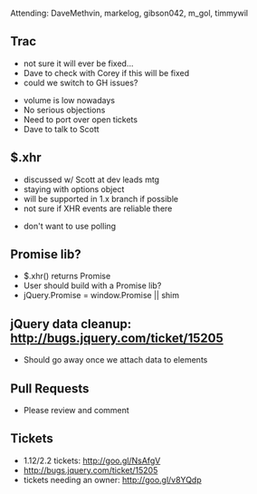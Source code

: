 Attending: DaveMethvin, markelog, gibson042, m_gol, timmywil

## Trac
* not sure it will ever be fixed…
* Dave to check with Corey if this will be fixed
* could we switch to GH issues?
 - volume is low nowadays
 - No serious objections
 - Need to port over open tickets
 - Dave to talk to Scott

## $.xhr
* discussed w/ Scott at dev leads mtg
* staying with options object
* will be supported in 1.x branch if possible
* not sure if XHR events are reliable there
 - don't want to use polling

## Promise lib?
* $.xhr() returns Promise
* User should build with a Promise lib?
* jQuery.Promise = window.Promise || shim

## jQuery data cleanup: http://bugs.jquery.com/ticket/15205
* Should go away once we attach data to elements

## Pull Requests
* Please review and comment

## Tickets
* 1.12/2.2 tickets: http://goo.gl/NsAfgV
* http://bugs.jquery.com/ticket/15205
* tickets needing an owner: http://goo.gl/v8YQdp
